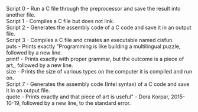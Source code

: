 Script 0 - Run a C file through the preprocessor and save the result into another file. <br>
Script 1 - Compiles a C file but does not link. <br>
Script 2 - Generates the assembly code of a C code and save it in an output file. <br>
Script 3 - Compiles a C file and creates an executable named cisfun. <br>
puts - Prints exactly "Programming is like building a multilingual puzzle, followed by a new line. <br>
printf - Prints exactly with proper grammar, but the outcome is a piece of art,, followed by a new line. <br>
size - Prints the size of various types on the computer it is compiled and run on. <br>
Script 7 - Generates the assembly code (Intel syntax) of a C code and save it in an output file. <br>
quote - Prints exactly and that piece of art is useful" - Dora Korpar, 2015-10-19, followed by a new line, to the standard error. <br> 
